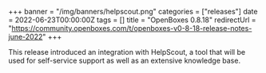 +++
banner = "/img/banners/helpscout.png"
categories = ["releases"]
date = 2022-06-23T00:00:00Z
tags = []
title = "OpenBoxes 0.8.18"
redirectUrl = "https://community.openboxes.com/t/openboxes-v0-8-18-release-notes-june-2022"
+++

This release introduced an integration with HelpScout, a 
tool that will be used for self-service support as well as an extensive
knowledge base.

<!--more-->


